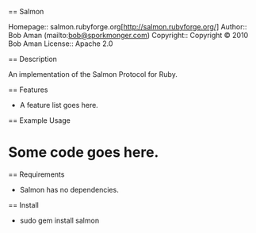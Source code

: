 == Salmon

Homepage::  salmon.rubyforge.org[http://salmon.rubyforge.org/]
Author::    Bob Aman  (mailto:bob@sporkmonger.com)
Copyright:: Copyright © 2010 Bob Aman
License::   Apache 2.0

== Description

An implementation of the Salmon Protocol for Ruby.

== Features

* A feature list goes here.

== Example Usage

# Some code goes here.

== Requirements

* Salmon has no dependencies.

== Install

* sudo gem install salmon
